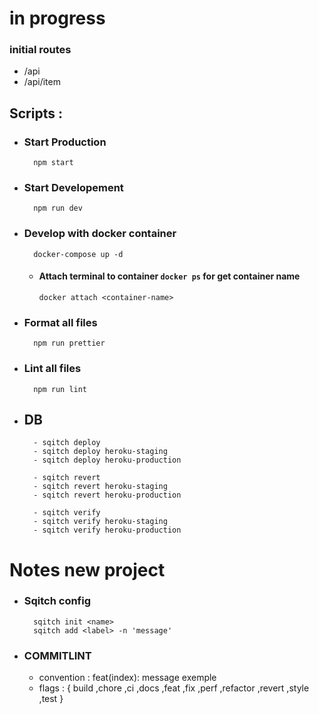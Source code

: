 # in progress
### initial routes
- /api
- /api/item
## Scripts :
- ### Start Production
        npm start
- ### Start Developement
        npm run dev
- ### Develop with docker container
        docker-compose up -d
  - #### Attach terminal to container ```docker ps``` for get container name
        docker attach <container-name> 
- ### Format all files
        npm run prettier
- ### Lint all files
        npm run lint
- ## DB
        - sqitch deploy 
        - sqitch deploy heroku-staging
        - sqitch deploy heroku-production

        - sqitch revert 
        - sqitch revert heroku-staging
        - sqitch revert heroku-production

        - sqitch verify 
        - sqitch verify heroku-staging
        - sqitch verify heroku-production
        

# Notes new project
- ### Sqitch config
        sqitch init <name>
        sqitch add <label> -n 'message'
- ### COMMITLINT
   - convention : feat(index): message exemple
   - flags : { build ,chore ,ci ,docs ,feat ,fix ,perf ,refactor ,revert ,style ,test } 